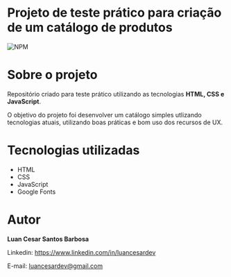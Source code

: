 # Projeto de teste prático para criação de um catálogo de produtos
![NPM](https://img.shields.io/npm/l/react)

# Sobre o projeto
Repositório criado para teste prático utilizando as tecnologias <b>HTML, CSS e JavaScript</b>.

O objetivo do projeto foi desenvolver um catálogo simples utlizando tecnologias atuais, utilizando boas práticas e bom uso dos recursos de UX.

#

# Tecnologias utilizadas

* HTML
* CSS 
* JavaScript
* Google Fonts 


# Autor
<b>Luan Cesar Santos Barbosa</b>

Linkedin: https://www.linkedin.com/in/luancesardev

E-mail: luancesardev@gmail.com

